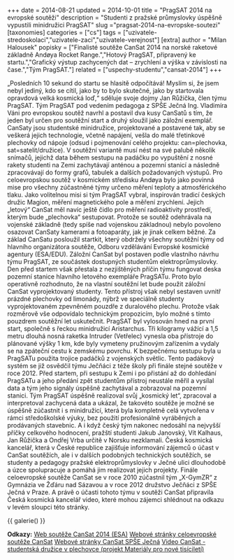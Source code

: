 +++
date = 2014-08-21
updated = 2014-10-01
title = "PragSAT 2014 na evropské soutěži"
description = "Studenti z pražské průmyslovky úspěšně vypustili minidružici PragSAT"
slug ="pragsat-2014-na-evropske-soutezi"
[taxonomies]
categories = ["cs"]
tags = ["uzivatele-stredoskolaci","uzivatele-zaci","uzivatele-verejnost"]
[extra]
author = "Milan Halousek"
popisky = ["Finalisté soutěže CanSat 2014 na norské raketové základně Andøya Rocket Range.","Hotový PragSAT, připravený ke startu.","Grafický výstup zachycených dat – zrychlení a výška v závislosti na čase.","Tým PragSAT."]
related = ["uspechy-studentu","cansat-2014"]
+++

„Posledních 10 sekund do startu se hlasitě odpočítává! Myslím si, že jsem nebyl jediný, kdo se cítil, jako by to bylo skutečné, jako by startovala opravdová velká kosmická loď,“ sděluje svoje dojmy Jan Růžička, člen týmu PragSAT. Tým PragSAT pod vedením pedagoga z SPŠE Ječná Ing. Vladimíra Váni pro evropskou soutěž navrhl a postavil dva kusy CanSatů s tím, že jeden byl určen pro soutěžní start a druhý sloužil jako záložní exemplář. CanSaty jsou studentské minidružice, projektované a postavené tak, aby se veškerá jejich technologie, včetně napájení, vešla do malé třetinkové plechovky od nápoje (odsud i pojmenování celého projektu: can=plechovka, sat=satelit/družice). V soutěžní variantě musí nést na své palubě několik snímačů, jejichž data během sestupu na padáčku po vypuštění z nosné rakety studenti na Zemi zachytávají anténou a pozemní stanicí a následně zpracovávají do formy grafů, tabulek a dalších požadovaných výstupů. Pro celoevropskou soutěž v kosmickém středisku Andøya bylo jako povinná mise pro všechny zúčastněné týmy určeno měření teploty a atmosférického tlaku. Jako volitelnou misi si tým PragSAT vybral, inspirován tradicí českých družic Magion, měření magnetického pole a měření zrychlení. Jejich „letový“ CanSat měl navíc ještě čidlo pro měření radioaktivity prostředí, kterým bude „plechovka“ sestupovat. Protože se soutěž odehrávala na vojenské základně (tedy spíše nad vojenskou základnou) nebylo povoleno osazovat CanSaty kamerami a fotoaparáty, jak je jinak celkem běžné. Za základ CanSatu posloužil startkit, který obdržely všechny soutěžní týmy od hlavního organizátora soutěže, Odboru vzdělávání Evropské kosmické agentury (ESA/EDU). Záložní CanSat byl postaven podle vlastního návrhu týmu PragSAT, ze součástek dostupných studentům elektroprůmyslovky. Den před startem však přestala z nezjištěných příčin týmu fungovat deska pozemní stanice hlavního letového exempláře PragSATu. Proto bylo operativně rozhodnuto, že na vlastní soutěžní let bude použit záložní CanSat vyprojektovaný studenty. Tento přístroj však nebyl sestaven uvnitř prázdné plechovky od limonády, nýbrž ve speciálně studenty vyprojektovaném zpevněném pouzdře z duralového plechu. Protože však rozměrově vše odpovídalo technickým propozicím, bylo možné s tímto pouzdrem soutěžní let uskutečnit. PragSAT byl vylosován hned na první start, společně s řeckou minidružicí Aristarchus. Tři kilogramy vážící a 1,5 metru dlouhá nosná raketka Intruder (Vetřelec) vynesla oba přístroje do plánované výšky 1 km, kde byly vymeteny pružinovým zařízením a vydaly se na zpáteční cestu k zemskému povrchu. K bezpečnému sestupu byla u PragSATu použita trojice padáčků z vojenských světlic. Tento padákový systém se již osvědčil týmu Ječňáci z téže školy při finále stejné soutěže v roce 2012. Před startem, při sestupu k Zemi i po přistání až do dohledání PragSATu a jeho předání zpět studentům přístroj neustále měřil a vysílal data a tým jeho signály úspěšně zachytával a zobrazoval na pozemní stanici. Tým PragSAT úspěšně realizoval svůj „kosmický let“, zpracoval a interpretoval zachycená data a ukázal, že takovéto soutěže je možné se úspěšně zúčastnit i s minidružicí, která byla kompletně celá vytvořena v rámci středoškolské výuky, bez použití profesionálně vyráběných a prodávaných stavebnic. A i když český tým nakonec nedosáhl na nejvyšší příčky celkového hodnocení, pražští studenti Jakub Janovský, Vít Kalhaus, Jan Růžička a Ondřej Vrba určitě v Norsku nezklamali. Česká kosmická kancelář, která v České republice zajišťuje informování zájemců o účast v CanSat soutěžích, ale i v dalších podobných technických soutěžích, se studenty a pedagogy pražské elektroprůmyslovky v Ječné ulici dlouhodobě a úzce spolupracuje a pomáhá jim realizovat jejich projekty. Finále celoevropské soutěže CanSat se v roce 2010 zúčastnil tým „X-GymZR“ z Gymnázia ve Žďáru nad Sázavou a v roce 2012 družstvo Ječňáci z SPŠE Ječná v Praze. A právě o účasti tohoto týmu v soutěži CanSat připravila Česká kosmická kancelář video, které mohou zájemci shlédnout na odkazu v levém sloupci této stránky.

{{ galerie() }}

**Odkazy:**
[Web soutěže CanSat 2014 (ESA)]
[Webové stránky celoevropské soutěže CanSat]
[Webové stránky CanSat SPŠE Ječná]
[Video CanSat - studentská družice v plechovce (projekt Materiály pro nové tisíciletí)]

[Web soutěže CanSat 2014 (ESA)]: http://www.esa.int/Education/Teachers_Corner/Cansat_competition_successfully_completed
[Webové stránky celoevropské soutěže CanSat]: http://www.cansat.eu
[Webové stránky CanSat SPŠE Ječná]: http://www.spsejecna.net/cansat
[Video CanSat - studentská družice v plechovce (projekt Materiály pro nové tisíciletí)]: http://youtu.be/uCCqSRfnLxM
